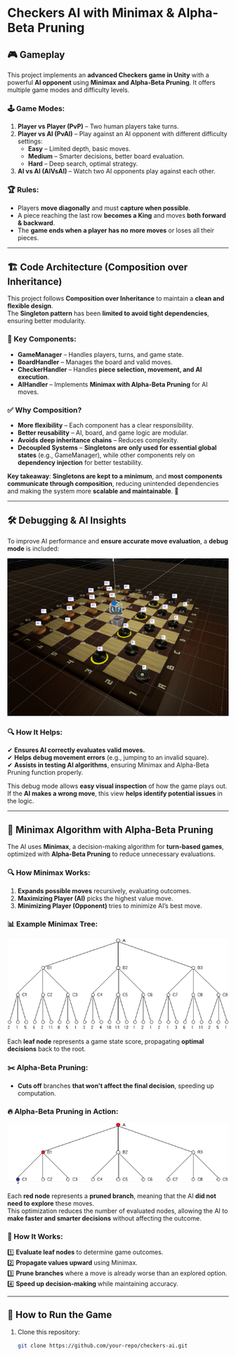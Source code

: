 # Checkers AI with Minimax & Alpha-Beta Pruning

## 🎮 Gameplay

This project implements an **advanced Checkers game in Unity** with a powerful **AI opponent** using **Minimax and Alpha-Beta Pruning**. It offers multiple game modes and difficulty levels.

### 🕹️ Game Modes:
1. **Player vs Player (PvP)** – Two human players take turns.
2. **Player vs AI (PvAI)** – Play against an AI opponent with different difficulty settings:
   - **Easy** – Limited depth, basic moves.
   - **Medium** – Smarter decisions, better board evaluation.
   - **Hard** – Deep search, optimal strategy.
3. **AI vs AI (AIVsAI)** – Watch two AI opponents play against each other.

### 🏆 Rules:
- Players **move diagonally** and must **capture when possible**.
- A piece reaching the last row **becomes a King** and moves **both forward & backward**.
- The **game ends when a player has no more moves** or loses all their pieces.

---

## 🏗️ Code Architecture (Composition over Inheritance)

This project follows **Composition over Inheritance** to maintain a **clean and flexible design**.  
The **Singleton pattern** has been **limited to avoid tight dependencies**, ensuring better modularity.

### 🔹 Key Components:
- **GameManager** – Handles players, turns, and game state.
- **BoardHandler** – Manages the board and valid moves.
- **CheckerHandler** – Handles **piece selection, movement, and AI execution**.
- **AIHandler** – Implements **Minimax with Alpha-Beta Pruning** for AI moves.

### ✅ Why Composition?
- **More flexibility** – Each component has a clear responsibility.
- **Better reusability** – AI, board, and game logic are modular.
- **Avoids deep inheritance chains** – Reduces complexity.
- **Decoupled Systems** – **Singletons are only used for essential global states** (e.g., GameManager), while other components rely on **dependency injection** for better testability.

**Key takeaway**: **Singletons are kept to a minimum**, and **most components communicate through composition**, reducing unintended dependencies and making the system more **scalable and maintainable**. 🚀

---

## 🛠️ Debugging & AI Insights

To improve AI performance and **ensure accurate move evaluation**, a **debug mode** is included:

<img src="debug.png" width="600">

### 🔍 **How It Helps:**
✔ **Ensures AI correctly evaluates valid moves.**  
✔ **Helps debug movement errors** (e.g., jumping to an invalid square).  
✔ **Assists in testing AI algorithms**, ensuring Minimax and Alpha-Beta Pruning function properly.  

This debug mode allows **easy visual inspection** of how the game plays out.  
If the **AI makes a wrong move**, this view **helps identify potential issues** in the logic.

---

## 🧠 Minimax Algorithm with Alpha-Beta Pruning

The AI uses **Minimax**, a decision-making algorithm for **turn-based games**, optimized with **Alpha-Beta Pruning** to reduce unnecessary evaluations.

### 🔍 How Minimax Works:
1. **Expands possible moves** recursively, evaluating outcomes.
2. **Maximizing Player (AI)** picks the highest value move.
3. **Minimizing Player (Opponent)** tries to minimize AI’s best move.

### 📊 Example Minimax Tree:
![Minimax Tree](minimax.jpg)

Each **leaf node** represents a game state score, propagating **optimal decisions** back to the root.

### ✂️ Alpha-Beta Pruning:
- **Cuts off** branches **that won't affect the final decision**, speeding up computation.

### 🔥 Alpha-Beta Pruning in Action:
![AI Playing Checkers](alphabeta.gif)

Each **red node** represents a **pruned branch**, meaning that the AI **did not need to explore** these moves.  
This optimization reduces the number of evaluated nodes, allowing the AI to **make faster and smarter decisions** without affecting the outcome.

### 🧠 How It Works:
1️⃣ **Evaluate leaf nodes** to determine game outcomes.  
2️⃣ **Propagate values upward** using Minimax.  
3️⃣ **Prune branches** where a move is already worse than an explored option.  
4️⃣ **Speed up decision-making** while maintaining accuracy.  

---

## 🚀 How to Run the Game
1. Clone this repository:
   ```bash
   git clone https://github.com/your-repo/checkers-ai.git
